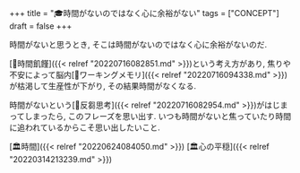 +++
title = "🎓時間がないのではなく心に余裕がない"
tags = ["CONCEPT"]
draft = false
+++

時間がないと思うとき, そこは時間がないのではなく心に余裕がないのだ.

[📝時間飢饉]({{< relref "20220716082851.md" >}})という考え方があり, 焦りや不安によって脳内[📝ワーキングメモリ]({{< relref "20220716094338.md" >}})が枯渇して生産性が下がり, その結果時間がなくなる.

時間がないという[📝反芻思考]({{< relref "20220716082954.md" >}})がはじまってしまったら, このフレーズを思い出す. いつも時間がないと焦っていたり時間に追われているからこそ思い出したいこと.

[🏛時間]({{< relref "20220624084050.md" >}}) [🏛心の平穏]({{< relref "20220314213239.md" >}})
